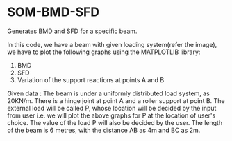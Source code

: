 # SOM-BMD-SFD
Generates BMD and SFD for a specific beam.

In this code, we have a beam with given loading system(refer the image), we have to 
plot the following graphs using the MATPLOTLIB library:
1. BMD
2. SFD
3. Variation of the support reactions at points A and B


Given data :
The beam is under a uniformly distributed load system, as 20KN/m. 
There is a hinge joint at point A and a roller support at point B.
The external load will be called P, whose location will be decided 
by the input from user i.e. we will plot the above graphs for 
P at the location of user's choice. 
The value of the load P will also be decided by the user.
The length of the beam is 6 metres, with the distance AB as 4m
and BC as 2m.

